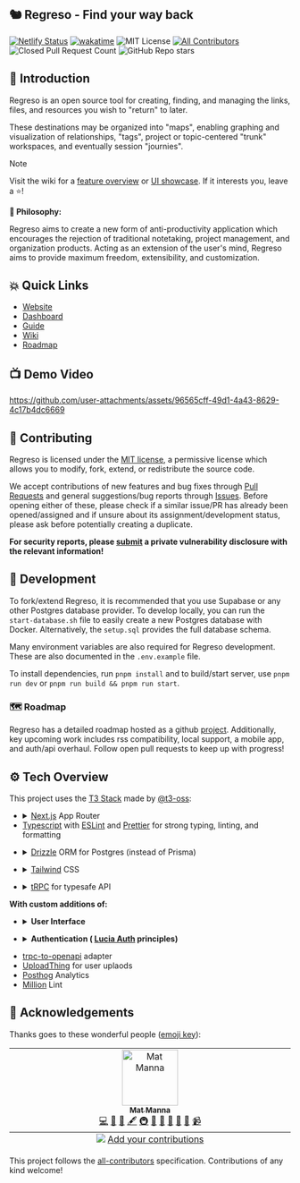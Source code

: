 ## 🐿️ Regreso - Find your way back

[![Netlify Status](https://api.netlify.com/api/v1/badges/9186e8eb-17c0-4d34-bdd9-e2add4200741/deploy-status)](https://app.netlify.com/sites/regreso/deploys)
[![wakatime](https://wakatime.com/badge/user/7482ea9d-3085-4e9b-95ad-1ca78a14d948/project/2972fea6-6fe2-4f55-afb8-a47ff01540ad.svg)](https://wakatime.com/badge/user/7482ea9d-3085-4e9b-95ad-1ca78a14d948/project/2972fea6-6fe2-4f55-afb8-a47ff01540ad)
![MIT License](https://img.shields.io/github/license/matmanna/regreso)
[![All Contributors](https://img.shields.io/github/all-contributors/regresado/regreso?color=ee8449&style=flat-square)](#-acknowledgements)
![Closed Pull Request Count](https://img.shields.io/github/issues-pr-closed/matmanna/regreso)
![GitHub Repo stars](https://img.shields.io/github/stars/matmanna/regreso)

## 👋 Introduction

Regreso is an open source tool for creating, finding, and managing the links, files, and resources you wish to "return" to later.

These destinations may be organized into "maps", enabling graphing and visualization of relationships, "tags", project or topic-centered "trunk" workspaces, and eventually session "journies".

> [!Note]
> Visit the wiki for a [feature overview](https://github.com/matmanna/regreso/wiki/Feature-Comparison-Table) or [UI showcase](https://github.com/matmanna/regreso/wiki/UI-Showcase). If it interests you, leave a ⭐!

**🤔 Philosophy:**

Regreso aims to create a new form of anti-productivity application which encourages the rejection of traditional notetaking, project management, and organization products. Acting as an extension of the user's mind, Regreso aims to provide maximum freedom, extensibility, and customization.

## 💥 Quick Links

- [Website](https://regreso.netlify.app)
- [Dashboard](https://regreso.netlify.app/dashboard)
- [Guide](https://regreso.netlify.app/guide)
- [Wiki](https://regreso.netlify.app/wiki)
- [Roadmap](https://regreso.netlify.app/roadmap)

## 📺 Demo Video

https://github.com/user-attachments/assets/96565cff-49d1-4a43-8629-4c17b4dc6669

## 🤝 Contributing

Regreso is licensed under the [MIT license](LICENSE.md), a permissive license which allows you to modify, fork, extend, or redistribute the source code.

We accept contributions of new features and bug fixes through [Pull Requests](/pulls) and general suggestions/bug reports through [Issues](/issues). Before opening either of these, please check if a similar issue/PR has already been opened/assigned and if unsure about its assignment/development status, please ask before potentially creating a duplicate.

**For security reports, please [submit](/security) a private vulnerability disclosure with the relevant information!**

## 🚀 Development

To fork/extend Regreso, it is recommended that you use Supabase or any other Postgres database provider. To develop locally, you can run the `start-database.sh` file to easily create a new Postgres database with Docker. Alternatively, the `setup.sql` provides the full database schema.

Many environment variables are also required for Regreso development. These are also documented in the `.env.example` file.

To install dependencies, run `pnpm install` and to build/start server, use `pnpm run dev` or `pnpm run build && pnpm run start`.

### 🗺️ Roadmap 

Regreso has a detailed roadmap hosted as a github [project](/projects). Additionally, key upcoming work includes rss compatibility, local support, a mobile app, and auth/api overhaul. Follow open pull requests to keep up with progress!

## ⚙️ Tech Overview

This project uses the [T3 Stack](https://create.t3.gg/) made by [@t3-oss](https://github.com/t3-oss):

<ul>
<li>
<details>
<summary> 
<a href="https://nextjs.org/">Next.js</a> App Router
</summary>
<ul>
<li>
<a href="https://react.dev/">React</a>
</li>
<li>
<a href="https://vercel.com/font">Geist</a> font typeface
</li>
</ul>
</details>
</li>

<li> <a href="https://www.typescriptlang.org/">Typescript</a> with <a href="https://eslint.org/">ESLint</a> and <a href="https://prettier.io/">Prettier</a> for strong typing, linting, and formatting
</li>
</ul>

<ul>
<li>
<details>
<summary> 
<a href="https://orm.drizzle.team/">Drizzle</a> ORM for Postgres (instead of Prisma)
</summary>
<ul>
<li>
<a href="https://www.postgresql.org/">PostgreSQL</a> database
</li>
<li>
<a href="https://supabase.com">Supabase</a> postgres hosting
</li>
</ul>
</details>
</li>
</ul>

<ul>
<li>
<details>
<summary> 
<a href="https://tailwindcss.com/">Tailwind</a> CSS

</summary>
<ul>
<li>
<a href="https://postcss.org/">PostCSS</a> to install and manage Tailwind
</li>
</ul>
</details>
</li>
</ul>

<ul>
<li>
<details>
<summary> 
<a href="https://trpc.io/">tRPC</a> for typesafe API
</summary>
<ul>
<li>
<a href="https://zod.dev/">Zod</a> for schema validation
</li>
<li>
<a href="https://www.npmjs.com/package/superjson/">Superjson</a> to serialize expressions
</li>
<li>
<a href="https://www.npmjs.com/package/server-only/">Server Only</a> for marking modules
</li>

</ul>
</details>
</li>
</ul>

**With custom additions of:**

<ul>
<li>
<details>
<summary> 
<strong>
User Interface
</strong>
</summary>
<ul>
<li>
<a href="https://ui.shadcn.com/">shadcn/ui</a> copy-pasted components
</li>
<li>
<a href="https://www.radix-ui.com/">Radix UI</a> primitives
</li>
<li>
<a href="https://www.npmjs.com/package/react-day-picker/">React Day Picker</a> calendar picker
</li>
<li>
<a href="https://www.npmjs.com/package/tailwindcss-animate/">Tailwind CSS Animate</a>
</li>
<li>
<a href="https://www.npmjs.com/package/next-themes/">Next Themes</a> UI mode abstraction
</li>
<li>
<a href="https://ui.aceternity.com/">Aceternity UI</a> animated landing page features
</li>
<li>
<a href="https://github.com/Aslam97/shadcn-minimal-tiptap/">Shadcn Minimal Tiptap</a> component
</li>
<li>
<a href="https://emblor.jaleelbennett.com/introduction">Emblor</a> tag selections
</li>
<li>
<a href="https://www.npmjs.com/package/react-day-picker">React Day Picker</a> calendar picker
</li>
<li>
<a href="https://tiptap.dev">TipTap</a> rich text editor
</li>
<li>
<a href="https://dndkit.com/">Dnd-Kit</a> drag-and-drop toolkit
</li>
<li>
<a href="https://learn.missiveapp.com/open/emoji-mart/">Emoji Mart</a> picker
</li>
<li>
<a href="https://motion.dev/">Motion</a> page animations
</li>
<li>
<a href="https://ludicde.dev/">Lucide</a> icons
</li>
<li>
<a href="https://boringavatars.com/">Boring</a> avatars
</li>
<li>
<a href="https://gradient.page/picker">Gradient page</a> color/gradient picker
</li>
</ul>
</details>
</li>
</ul>

<ul>
<li>
<details>
<summary> 
<strong>
Authentication (
<a href="https://lucia-auth.com/">Lucia Auth</a> principles)
</strong>
</summary>
<ul>
<li>
<a href="https://arcticjs.dev/">Arctic</a> OAuth 2.0 Providers
</li>
<li>
<a href="https://oslojs.dev/">Oslo</a> auth packages
</li>
<li>
<a href="https://node-rs.dev/">Node-RS</a> bindings for Argon2
</li>
<li>
<a href="https://www.npmjs.com/package/uqr/">UQR</a> for TOTP QR Codes
</li>
<li>
<a href="https://nodemailer.com/">Nodemailer</a> to send email verification messages
</li>
</ul>
</details>
</li>
</ul>

- [trpc-to-openapi](https://www.npmjs.com/package/trpc-to-openapi/) adapter
- [UploadThing](https://uploadthing.com/) for user uplaods
- [Posthog](https://posthog.com/) Analytics
- [Million](https://million.dev/) Lint

## 🙌 Acknowledgements

Thanks goes to these wonderful people ([emoji key](https://allcontributors.org/docs/en/emoji-key)):

<!-- ALL-CONTRIBUTORS-LIST:START - Do not remove or modify this section -->
<!-- prettier-ignore-start -->
<!-- markdownlint-disable -->
<table>
  <tbody>
    <tr>
      <td align="center" valign="top" width="14.28%"><a href="https://github.com/matmanna"><img src="https://avatars.githubusercontent.com/u/91392083?v=4?s=100" width="100px;" alt="Mat Manna"/><br /><sub><b>Mat Manna</b></sub></a><br /><a href="https://github.com/regresado/regreso/commits?author=matmanna" title="Code">💻</a> <a href="https://github.com/regresado/regreso/issues?q=author%3Amatmanna" title="Bug reports">🐛</a> <a href="#blog-matmanna" title="Blogposts">📝</a> <a href="#content-matmanna" title="Content">🖋</a> <a href="#infra-matmanna" title="Infrastructure (Hosting, Build-Tools, etc)">🚇</a> <a href="https://github.com/regresado/regreso/commits?author=matmanna" title="Documentation">📖</a> <a href="#design-matmanna" title="Design">🎨</a> <a href="#ideas-matmanna" title="Ideas, Planning, & Feedback">🤔</a> <a href="#maintenance-matmanna" title="Maintenance">🚧</a> <a href="#projectManagement-matmanna" title="Project Management">📆</a> <a href="#video-matmanna" title="Videos">📹</a></td>
    </tr>
  </tbody>
  <tfoot>
    <tr>
      <td align="center" size="13px" colspan="7">
        <img src="https://raw.githubusercontent.com/all-contributors/all-contributors-cli/1b8533af435da9854653492b1327a23a4dbd0a10/assets/logo-small.svg">
          <a href="https://all-contributors.js.org/docs/en/bot/usage">Add your contributions</a>
        </img>
      </td>
    </tr>
  </tfoot>
</table>

<!-- markdownlint-restore -->
<!-- prettier-ignore-end -->

<!-- ALL-CONTRIBUTORS-LIST:END -->

This project follows the [all-contributors](https://github.com/all-contributors/all-contributors) specification. Contributions of any kind welcome!
